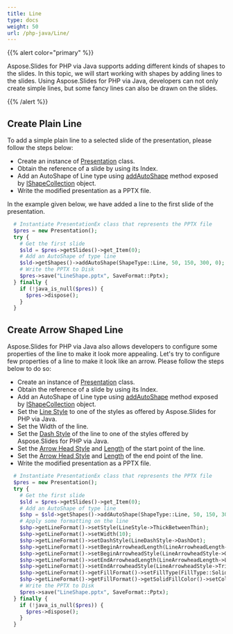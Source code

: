 ```yaml
---
title: Line
type: docs
weight: 50
url: /php-java/Line/
---
```



{{% alert color="primary" %}} 

Aspose.Slides for PHP via Java supports adding different kinds of shapes to the slides. In this topic, we will start working with shapes by adding lines to the slides. Using Aspose.Slides for PHP via Java, developers can not only create simple lines, but some fancy lines can also be drawn on the slides.

{{% /alert %}} 

## **Create Plain Line**

To add a simple plain line to a selected slide of the presentation, please follow the steps below:

- Create an instance of [Presentation](https://reference.aspose.com/slides/php-java/aspose.slides/Presentation) class.
- Obtain the reference of a slide by using its Index.
- Add an AutoShape of Line type using [addAutoShape](https://reference.aspose.com/slides/php-java/aspose.slides/IShapeCollection#addAutoShape-int-float-float-float-float-) method exposed by [IShapeCollection](https://reference.aspose.com/slides/php-java/aspose.slides/IShapeCollection) object.
- Write the modified presentation as a PPTX file.

In the example given below, we have added a line to the first slide of the presentation.

```php
  # Instantiate PresentationEx class that represents the PPTX file
  $pres = new Presentation();
  try {
    # Get the first slide
    $sld = $pres->getSlides()->get_Item(0);
    # Add an AutoShape of type line
    $sld->getShapes()->addAutoShape(ShapeType::Line, 50, 150, 300, 0);
    # Write the PPTX to Disk
    $pres->save("LineShape.pptx", SaveFormat::Pptx);
  } finally {
    if (!java_is_null($pres)) {
      $pres->dispose();
    }
  }
```

## **Create Arrow Shaped Line**

Aspose.Slides for PHP via Java also allows developers to configure some properties of the line to make it look more appealing. Let's try to configure few properties of a line to make it look like an arrow. Please follow the steps below to do so:

- Create an instance of [Presentation](https://reference.aspose.com/slides/php-java/aspose.slides/Presentation) class.
- Obtain the reference of a slide by using its Index.
- Add an AutoShape of Line type using [addAutoShape](https://reference.aspose.com/slides/php-java/aspose.slides/IShapeCollection#addAutoShape-int-float-float-float-float-) method exposed by [IShapeCollection](https://reference.aspose.com/slides/php-java/aspose.slides/IShapeCollection) object.
- Set the [Line Style](https://reference.aspose.com/slides/php-java/aspose.slides/LineStyle) to one of the styles as offered by Aspose.Slides for PHP via Java.
- Set the Width of the line.
- Set the [Dash Style](https://reference.aspose.com/slides/php-java/aspose.slides/LineDashStyle) of the line to one of the styles offered by Aspose.Slides for PHP via Java.
- Set the [Arrow Head Style](https://reference.aspose.com/slides/php-java/aspose.slides/LineArrowheadStyle) and [Length](https://reference.aspose.com/slides/php-java/aspose.slides/LineArrowheadLength) of the start point of the line.
- Set the [Arrow Head Style](https://reference.aspose.com/slides/php-java/aspose.slides/LineArrowheadStyle) and [Length](https://reference.aspose.com/slides/php-java/aspose.slides/LineArrowheadLength) of the end point of the line.
- Write the modified presentation as a PPTX file.

```php
  # Instantiate PresentationEx class that represents the PPTX file
  $pres = new Presentation();
  try {
    # Get the first slide
    $sld = $pres->getSlides()->get_Item(0);
    # Add an AutoShape of type line
    $shp = $sld->getShapes()->addAutoShape(ShapeType::Line, 50, 150, 300, 0);
    # Apply some formatting on the line
    $shp->getLineFormat()->setStyle(LineStyle->ThickBetweenThin);
    $shp->getLineFormat()->setWidth(10);
    $shp->getLineFormat()->setDashStyle(LineDashStyle->DashDot);
    $shp->getLineFormat()->setBeginArrowheadLength(LineArrowheadLength->Short);
    $shp->getLineFormat()->setBeginArrowheadStyle(LineArrowheadStyle->Oval);
    $shp->getLineFormat()->setEndArrowheadLength(LineArrowheadLength->Long);
    $shp->getLineFormat()->setEndArrowheadStyle(LineArrowheadStyle->Triangle);
    $shp->getLineFormat()->getFillFormat()->setFillType(FillType::Solid);
    $shp->getLineFormat()->getFillFormat()->getSolidFillColor()->setColor(new java("java.awt.Color", PresetColor->Maroon));
    # Write the PPTX to Disk
    $pres->save("LineShape.pptx", SaveFormat::Pptx);
  } finally {
    if (!java_is_null($pres)) {
      $pres->dispose();
    }
  }
```
